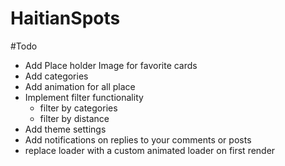 # HaitianSpots
#Todo
- Add Place holder Image for favorite cards
- Add categories
- Add animation for all place
- Implement filter functionality
  - filter by categories
  * filter by distance  
- Add theme settings
- Add notifications on replies to your comments or posts
- replace loader with a custom animated loader on first render
